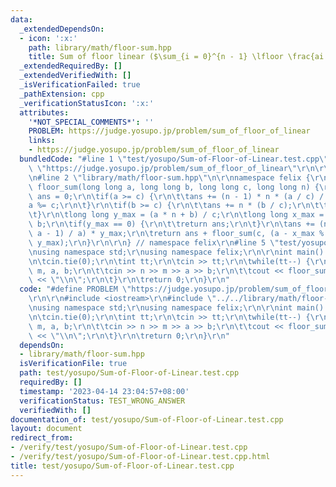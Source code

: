```yaml
---
data:
  _extendedDependsOn:
  - icon: ':x:'
    path: library/math/floor-sum.hpp
    title: Sum of floor linear ($\sum_{i = 0}^{n - 1} \lfloor \frac{ai + b}{m} \rfloor$)
  _extendedRequiredBy: []
  _extendedVerifiedWith: []
  _isVerificationFailed: true
  _pathExtension: cpp
  _verificationStatusIcon: ':x:'
  attributes:
    '*NOT_SPECIAL_COMMENTS*': ''
    PROBLEM: https://judge.yosupo.jp/problem/sum_of_floor_of_linear
    links:
    - https://judge.yosupo.jp/problem/sum_of_floor_of_linear
  bundledCode: "#line 1 \"test/yosupo/Sum-of-Floor-of-Linear.test.cpp\"\n#define PROBLEM\
    \ \"https://judge.yosupo.jp/problem/sum_of_floor_of_linear\"\r\n\r\n#include <iostream>\r\
    \n#line 2 \"library/math/floor-sum.hpp\"\n\r\nnamespace felix {\r\n\r\nlong long\
    \ floor_sum(long long a, long long b, long long c, long long n) {\r\n\tlong long\
    \ ans = 0;\r\n\tif(a >= c) {\r\n\t\tans += (n - 1) * n * (a / c) / 2;\r\n\t\t\
    a %= c;\r\n\t}\r\n\tif(b >= c) {\r\n\t\tans += n * (b / c);\r\n\t\tb %= c;\r\n\
    \t}\r\n\tlong long y_max = (a * n + b) / c;\r\n\tlong long x_max = y_max * c -\
    \ b;\r\n\tif(y_max == 0) {\r\n\t\treturn ans;\r\n\t}\r\n\tans += (n - (x_max +\
    \ a - 1) / a) * y_max;\r\n\treturn ans + floor_sum(c, (a - x_max % a) % a, a,\
    \ y_max);\r\n}\r\n\r\n} // namespace felix\r\n#line 5 \"test/yosupo/Sum-of-Floor-of-Linear.test.cpp\"\
    \nusing namespace std;\r\nusing namespace felix;\r\n\r\nint main() {\r\n\tios::sync_with_stdio(false);\r\
    \n\tcin.tie(0);\r\n\tint tt;\r\n\tcin >> tt;\r\n\twhile(tt--) {\r\n\t\tint n,\
    \ m, a, b;\r\n\t\tcin >> n >> m >> a >> b;\r\n\t\tcout << floor_sum(a, b, m, n)\
    \ << \"\\n\";\r\n\t}\r\n\treturn 0;\r\n}\r\n"
  code: "#define PROBLEM \"https://judge.yosupo.jp/problem/sum_of_floor_of_linear\"\
    \r\n\r\n#include <iostream>\r\n#include \"../../library/math/floor-sum.hpp\"\r\
    \nusing namespace std;\r\nusing namespace felix;\r\n\r\nint main() {\r\n\tios::sync_with_stdio(false);\r\
    \n\tcin.tie(0);\r\n\tint tt;\r\n\tcin >> tt;\r\n\twhile(tt--) {\r\n\t\tint n,\
    \ m, a, b;\r\n\t\tcin >> n >> m >> a >> b;\r\n\t\tcout << floor_sum(a, b, m, n)\
    \ << \"\\n\";\r\n\t}\r\n\treturn 0;\r\n}\r\n"
  dependsOn:
  - library/math/floor-sum.hpp
  isVerificationFile: true
  path: test/yosupo/Sum-of-Floor-of-Linear.test.cpp
  requiredBy: []
  timestamp: '2023-04-14 23:04:57+08:00'
  verificationStatus: TEST_WRONG_ANSWER
  verifiedWith: []
documentation_of: test/yosupo/Sum-of-Floor-of-Linear.test.cpp
layout: document
redirect_from:
- /verify/test/yosupo/Sum-of-Floor-of-Linear.test.cpp
- /verify/test/yosupo/Sum-of-Floor-of-Linear.test.cpp.html
title: test/yosupo/Sum-of-Floor-of-Linear.test.cpp
---
```

